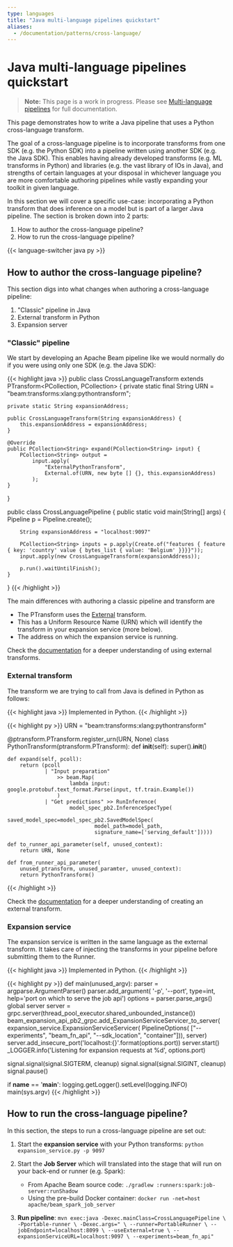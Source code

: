 ```yaml
---
type: languages
title: "Java multi-language pipelines quickstart"
aliases:
  - /documentation/patterns/cross-language/
---
```


<!--
Licensed under the Apache License, Version 2.0 (the "License");
you may not use this file except in compliance with the License.
You may obtain a copy of the License at
http://www.apache.org/licenses/LICENSE-2.0
Unless required by applicable law or agreed to in writing, software
distributed under the License is distributed on an "AS IS" BASIS,
WITHOUT WARRANTIES OR CONDITIONS OF ANY KIND, either express or implied.
See the License for the specific language governing permissions and
limitations under the License.
-->

# Java multi-language pipelines quickstart

> **Note:** This page is a work in progress. Please see [Multi-language pipelines](https://beam.apache.org/documentation/programming-guide/#multi-language-pipelines) for full documentation.

This page demonstrates how to write a Java pipeline that uses a Python cross-language transform.

The goal of a cross-language pipeline is to incorporate transforms from one SDK (e.g. the Python SDK) into a pipeline written using another SDK (e.g. the Java SDK). This enables having already developed transforms (e.g. ML transforms in Python) and libraries (e.g. the vast library of IOs in Java), and strengths of certain languages at your disposal in whichever language you are more comfortable authoring pipelines while vastly expanding your toolkit in given language.

In this section we will cover a specific use-case: incorporating a Python transform that does inference on a model but is part of a larger Java pipeline. The section is broken down into 2 parts:

1. How to author the cross-language pipeline?
1. How to run the cross-language pipeline?

{{< language-switcher java py >}}

## How to author the cross-language pipeline?

This section digs into what changes when authoring a cross-language pipeline:

1. "Classic" pipeline in Java
1. External transform in Python
1. Expansion server

### "Classic" pipeline

We start by developing an Apache Beam pipeline like we would normally do if you were using only one SDK (e.g. the Java SDK):

{{< highlight java >}}
public class CrossLanguageTransform extends PTransform<PCollection<String>, PCollection<String>> {
    private static final String URN = "beam:transforms:xlang:pythontransform";

    private static String expansionAddress;

    public CrossLanguageTransform(String expansionAddress) {
        this.expansionAddress = expansionAddress;
    }

    @Override
    public PCollection<String> expand(PCollection<String> input) {
        PCollection<String> output =
            input.apply(
                "ExternalPythonTransform",
                External.of(URN, new byte [] {}, this.expansionAddress)
            );
    }
}

public class CrossLanguagePipeline {
    public static void main(String[] args) {
        Pipeline p = Pipeline.create();

        String expansionAddress = "localhost:9097"

        PCollection<String> inputs = p.apply(Create.of("features { feature { key: 'country' value { bytes_list { value: 'Belgium' }}}}"));
        input.apply(new CrossLanguageTransform(expansionAddress));

        p.run().waitUntilFinish();
    }
}
{{< /highlight >}}

The main differences with authoring a classic pipeline and transform are

- The PTransform uses the [External](https://github.com/apache/beam/blob/master/runners/core-construction-java/src/main/java/org/apache/beam/runners/core/construction/External.java) transform.
- This has a Uniform Resource Name (URN) which will identify the transform in your expansion service (more below).
- The address on which the expansion service is running.

Check the [documentation](https://beam.apache.org/documentation/programming-guide/#use-x-lang-transforms) for a deeper understanding of using external transforms.

### External transform

The transform we are trying to call from Java is defined in Python as follows:

{{< highlight java >}}
Implemented in Python.
{{< /highlight >}}

{{< highlight py >}}
URN = "beam:transforms:xlang:pythontransform"

@ptransform.PTransform.register_urn(URN, None)
class PythonTransform(ptransform.PTransform):
    def __init__(self):
        super().__init__()

    def expand(self, pcoll):
        return (pcoll
                | "Input preparation"
                    >> beam.Map(
                        lambda input: google.protobuf.text_format.Parse(input, tf.train.Example())
                    )
                | "Get predictions" >> RunInference(
                        model_spec_pb2.InferenceSpecType(
                            saved_model_spec=model_spec_pb2.SavedModelSpec(
                                model_path=model_path,
                                signature_name=['serving_default']))))

    def to_runner_api_parameter(self, unused_context):
        return URN, None

    def from_runner_api_parameter(
        unused_ptransform, unused_paramter, unused_context):
        return PythonTransform()
{{< /highlight >}}

Check the [documentation](https://beam.apache.org/documentation/programming-guide/#create-x-lang-transforms) for a deeper understanding of creating an external transform.

### Expansion service

The expansion service is written in the same language as the external transform. It takes care of injecting the transforms in your pipeline before submitting them to the Runner.

{{< highlight java >}}
Implemented in Python.
{{< /highlight >}}

{{< highlight py >}}
def main(unused_argv):
  parser = argparse.ArgumentParser()
  parser.add_argument(
      '-p', '--port', type=int, help='port on which to serve the job api')
  options = parser.parse_args()
  global server
  server = grpc.server(thread_pool_executor.shared_unbounded_instance())
  beam_expansion_api_pb2_grpc.add_ExpansionServiceServicer_to_server(
      expansion_service.ExpansionServiceServicer(
          PipelineOptions(
              ["--experiments", "beam_fn_api", "--sdk_location", "container"])), server)
  server.add_insecure_port('localhost:{}'.format(options.port))
  server.start()
  _LOGGER.info('Listening for expansion requests at %d', options.port)

  signal.signal(signal.SIGTERM, cleanup)
  signal.signal(signal.SIGINT, cleanup)
  signal.pause()


if __name__ == '__main__':
  logging.getLogger().setLevel(logging.INFO)
  main(sys.argv)
{{< /highlight >}}

## How to run the cross-language pipeline?

In this section, the steps to run a cross-language pipeline are set out:

1. Start the **expansion service** with your Python transforms: `python expansion_service.py -p 9097`
1. Start the **Job Server** which will translated into the stage that will run on your back-end or runner (e.g. Spark):

   - From Apache Beam source code:
     `./gradlew :runners:spark:job-server:runShadow`
   - Using the pre-build Docker container:
     `docker run -net=host apache/beam_spark_job_server`

1. **Run pipeline**: ```mvn exec:java -Dexec.mainClass=CrossLanguagePipeline \
    -Pportable-runner \
    -Dexec.args=" \
        --runner=PortableRunner \
        --jobEndpoint=localhost:8099 \
        --useExternal=true \
        --expansionServiceURL=localhost:9097 \
        --experiments=beam_fn_api"```
